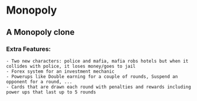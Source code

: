 # Monopoly
## A Monopoly clone

### Extra Features:
    - Two new characters: police and mafia, mafia robs hotels but when it collides with police, it loses money/goes to jail
    - Forex system for an investment mechanic
    - Powerups like Double earning for a couple of rounds, Suspend an opponent for a round, ...
    - Cards that are drawn each round with penalties and rewards including power ups that last up to 5 rounds
